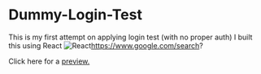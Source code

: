 # Dummy-Login-Test

This is my first attempt on applying login test (with no proper auth)
I built this using React ![React](https://www.google.com/search?q=react+png+logo&sxsrf=APq-WBsG5B7BB3bZaTisEQ-wjqNPppntfg:1646356564747&tbm=isch&source=iu&ictx=1&vet=1&fir=xgnpfOu5oppnVM%252Cskg6GuB2A0VqYM%252C_%253Bq_CE2yplZkViCM%252CJ_8QLtKb0vo2sM%252C_%253BUbNlCOo_73sw_M%252CVET42TTA_yZmeM%252C_%253BVYSK64ht6By-HM%252CKItUjdMMkHg-cM%252C_%253BWDPCa6Z6RBR5NM%252CVar_LIv212P3EM%252C_%253BJbg6Cp7JEMeQvM%252C9PCipoHsi7tdAM%252C_%253B8mKXrEV8Or8bDM%252C_iL6wWoWOppVbM%252C_%253BARB4waEuM9LqLM%252CvtuG906AAXp21M%252C_%253BvzacmhKXbSldEM%252CLoG_Xmfhw1g0ZM%252C_%253BEmtJwadJGUrkqM%252CNSKnwedCvzTLlM%252C_%253BXkoCCp6dskpxlM%252CxohgKr-muf2h-M%252C_%253BooHRk4Bgmh1obM%252CF14diTfa2zPnPM%252C_%253BHjQQjegVBmThyM%252CvtuG906AAXp21M%252C_%253B-__av7j_tYctOM%252CSpxWV3sQs8bVHM%252C_&usg=AI4_-kTy2OYEDhYdKIoI16qn7JckyVi2NA&sa=X&ved=2ahUKEwjujNyRpKv2AhVuzzgGHSIwAN8Q9QF6BAgFEAE#imgrc=xgnpfOu5oppnVM)https://www.google.com/search?

Click here for a <a href="https://lilhalzy-dummy-login.netlify.app">preview.</a>

